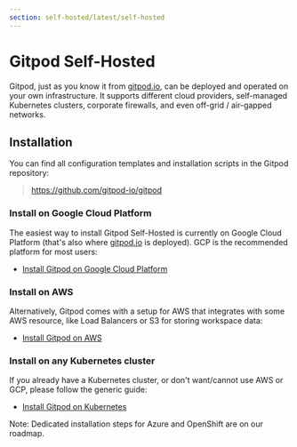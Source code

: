 ```yaml
---
section: self-hosted/latest/self-hosted
---
```


# Gitpod Self-Hosted

Gitpod, just as you know it from [gitpod.io](https://gitpod.io), can be deployed and operated on your own infrastructure. It supports different cloud providers, self-managed Kubernetes clusters, corporate firewalls, and even off-grid / air-gapped networks.

## Installation

You can find all configuration templates and installation scripts in the Gitpod repository:

> https://github.com/gitpod-io/gitpod

### Install on Google Cloud Platform

The easiest way to install Gitpod Self-Hosted is currently on Google Cloud Platform (that's also where [gitpod.io](https://gitpod.io) is deployed). GCP is the recommended platform for most users:

- [Install Gitpod on Google Cloud Platform](../install/install-on-gcp-script/)

### Install on AWS

Alternatively, Gitpod comes with a setup for AWS that integrates with some AWS resource, like Load Balancers or S3 for storing workspace data:

- [Install Gitpod on AWS](../install/install-on-aws-script/)

### Install on any Kubernetes cluster

If you already have a Kubernetes cluster, or don't want/cannot use AWS or GCP, please follow the generic guide:

- [Install Gitpod on Kubernetes](../install/install-on-kubernetes/)

Note: Dedicated installation steps for Azure and OpenShift are on our roadmap.
